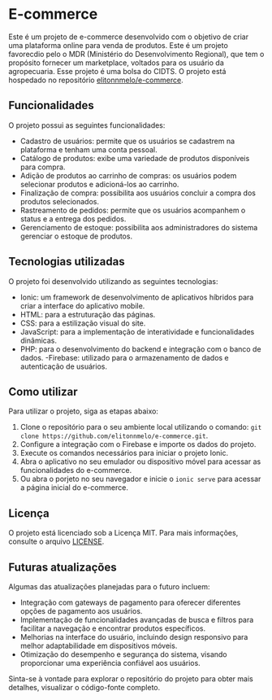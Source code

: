 # E-commerce

Este é um projeto de e-commerce desenvolvido com o objetivo de criar uma plataforma online para venda de produtos. Este é um projeto favorecdio pelo o MDR (Ministério do Desenvolvimento Regional), que tem o propósito fornecer um marketplace, voltados para os usuário da agropecuaria. Esse projeto é uma bolsa do CIDTS. O projeto está hospedado no repositório [elitonnmelo/e-commerce](https://github.com/elitonnmelo/e-commerce).

## Funcionalidades

O projeto possui as seguintes funcionalidades:

- Cadastro de usuários: permite que os usuários se cadastrem na plataforma e tenham uma conta pessoal.
- Catálogo de produtos: exibe uma variedade de produtos disponíveis para compra.
- Adição de produtos ao carrinho de compras: os usuários podem selecionar produtos e adicioná-los ao carrinho.
- Finalização de compra: possibilita aos usuários concluir a compra dos produtos selecionados.
- Rastreamento de pedidos: permite que os usuários acompanhem o status e a entrega dos pedidos.
- Gerenciamento de estoque: possibilita aos administradores do sistema gerenciar o estoque de produtos.

## Tecnologias utilizadas

O projeto foi desenvolvido utilizando as seguintes tecnologias:

- Ionic: um framework de desenvolvimento de aplicativos híbridos para criar a interface do aplicativo mobile.
- HTML: para a estruturação das páginas.
- CSS: para a estilização visual do site.
- JavaScript: para a implementação de interatividade e funcionalidades dinâmicas.
- PHP: para o desenvolvimento do backend e integração com o banco de dados.
-Firebase: utilizado para o armazenamento de dados e autenticação de usuários.

## Como utilizar

Para utilizar o projeto, siga as etapas abaixo:

1. Clone o repositório para o seu ambiente local utilizando o comando: `git clone https://github.com/elitonnmelo/e-commerce.git`.
2. Configure a integração com o Firebase e importe os dados do projeto.
3. Execute os comandos necessários para iniciar o projeto Ionic.
4. Abra o aplicativo no seu emulador ou dispositivo móvel para acessar as funcionalidades do e-commerce.
5. Ou abra o porjeto no seu navegador  e inicie o `ionic serve` para acessar a página inicial do e-commerce.

## Licença

O projeto está licenciado sob a Licença MIT. Para mais informações, consulte o arquivo [LICENSE](https://github.com/elitonnmelo/e-commerce/blob/main/LICENSE).

## Futuras atualizações

Algumas das atualizações planejadas para o futuro incluem:

- Integração com gateways de pagamento para oferecer diferentes opções de pagamento aos usuários.
- Implementação de funcionalidades avançadas de busca e filtros para facilitar a navegação e encontrar produtos específicos.
- Melhorias na interface do usuário, incluindo design responsivo para melhor adaptabilidade em dispositivos móveis.
- Otimização do desempenho e segurança do sistema, visando proporcionar uma experiência confiável aos usuários.

Sinta-se à vontade para explorar o repositório do projeto para obter mais detalhes, visualizar o código-fonte completo.
